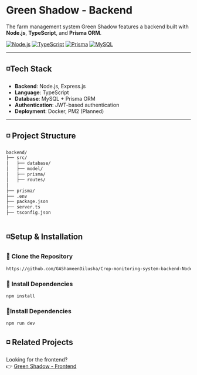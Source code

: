 # Green Shadow - Backend

The farm management system Green Shadow features a backend built with **Node.js**, **TypeScript**, and **Prisma ORM**.

[![Node.js](https://img.shields.io/badge/Node.js-16.x-brightgreen?style=flat&logo=node.js)](https://nodejs.org/)
[![TypeScript](https://img.shields.io/badge/TypeScript-5.x-blue?style=flat&logo=typescript)](https://www.typescriptlang.org/)
[![Prisma](https://img.shields.io/badge/Prisma-ORM-2D3748?style=flat&logo=prisma)](https://www.prisma.io/)
[![MySQL](https://img.shields.io/badge/MySQL-8.x-4479A1?style=flat&logo=mysql)](https://www.mysql.com/)


---

## ◽Tech Stack
- **Backend**: Node.js, Express.js
- **Language**: TypeScript
- **Database**: MySQL + Prisma ORM
- **Authentication**: JWT-based authentication
- **Deployment**: Docker, PM2 (Planned)

---

## ◽ Project Structure
```bash
backend/
├── src/
│   ├── database/
│   ├── model/
│   ├── prisma/
│   ├── routes/
│   
├── prisma/
├── .env
├── package.json
├── server.ts
├── tsconfig.json



```

## ◽Setup & Installation
### 🔶 Clone the Repository
```sh
https://github.com/GAShameenDilusha/Crop-monitoring-system-backend-Node.git
```
### 🔶 Install Dependencies
```sh
npm install
```

### 🔶Install Dependencies
```sh
npm run dev
```

## ◽ Related Projects
Looking for the frontend?  
👉 [Green Shadow - Frontend](https://github.com/GAShameenDilusha/crop-system-frontend-react.git)






